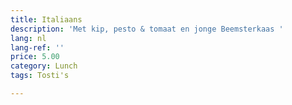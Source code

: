 ```yaml
---
title: Italiaans
description: 'Met kip, pesto & tomaat en jonge Beemsterkaas '
lang: nl
lang-ref: ''
price: 5.00
category: Lunch
tags: Tosti's

---
```

